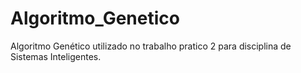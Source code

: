 # Algoritmo_Genetico
Algoritmo Genético utilizado no trabalho pratico 2 para disciplina de Sistemas Inteligentes.
